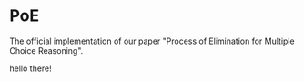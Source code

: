 # PoE
The official implementation of our paper "Process of Elimination for Multiple Choice Reasoning".

hello there!
